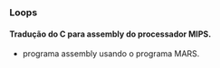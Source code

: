 ### Loops 

#### Tradução do C para assembly do processador MIPS.
  * programa assembly usando o programa MARS. 
  
